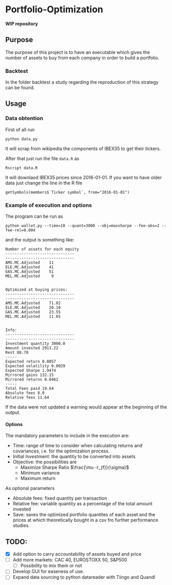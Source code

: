 # Portfolio-Optimization

**WIP repository**

## Purpose

The purpose of this project is to have an executable which gives the number of assets to buy from each company in order to build a portfolio.


### Backtest

In the folder backtest a study regarding the reproduction of this strategy can be found. 

## Usage 

### Data obtention

First of all run 

```
python data.py
```
It will scrap from wikipedia the components of IBEX35 to get their tickers.

After that just run the file `data.R` as

```
Rscript data.R
```
It will downlaod IBEX35 prices since 2016-01-01. If you want to have older data just change the line in the R file 

```
getSymbols(members$`Ticker symbol`, from="2016-01-01")
```

### Example of execution and options

The program can be run as

```
python wallet.py --time=10 --quant=3000 --obj=maxsharpe --fee-abs=2 --fee-rel=0.004
```

and the output is something like:

```
Number of assets for each equity
------------------------------
------------------------------
AMS.MC.Adjusted    11
ELE.MC.Adjusted    41
GAS.MC.Adjusted    51
MEL.MC.Adjusted     9 


Optimized at buying prices:
------------------------------
------------------------------
AMS.MC.Adjusted    71.02
ELE.MC.Adjusted    20.10
GAS.MC.Adjusted    23.55
MEL.MC.Adjusted    11.65 


Info:
------------------------------
------------------------------
Investment quantity 3000.0
Amount invested 2911.22
Rest 88.78
-----
Expected return 0.0057
Expected volatility 0.0029
Expected Sharpe 1.9474
Mirrored gains 132.15
Mirrored returns 0.0462
-----
Total Fees paid 19.64
Absolute fees 8.0
Relative fees 11.64

```

If the data were not updated a warning would appear at the beginning of the output.

#### Options

The mandatory parameters to include in the execution are:

* Time: range of time to consider when calculating returns and covariances, i.e. for the optimization process.
* Initial Investment: the quantity to be converted into assets
* Objective: the possibilities are 
  * Maximize Sharpe Ratio $\frac{\mu -r_{f}}{\sigma}$
  * Minimum variance
  * Maximum return
  
As optional parameters 

* Absolute fees: fixed quantity per transaction
* Relative fee: variable quantity as a percentage of the total amount invested
* Save: saves the optimized portfolio quantites of each asset and the prices at which theoretically bought in a csv fro further performance studies.

## TODO:

- [x] Add option to carry accountability of assets buyed and price
- [ ] Add more markets: CAC 40, EUROSTOXX 50, S&P500
  - [ ] Possibility to mix them or not
- [ ] Develop GUI for easeness of use.
- [ ] Expand data sourcing to python datareader with Tiingo and Quandl
